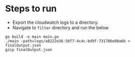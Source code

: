 # Steps to run
- Export the cloudwatch logs to a directory.
- Navigate to `filter` directory and run the below
```
go build -o main main.go
./main -path=logs/a8222e36-56f7-4c4c-bd9f-731786e80a6b > finalOutput.json
gzip finalOutput.json
```